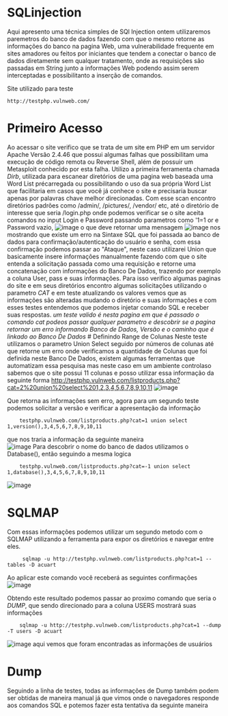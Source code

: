 # SQLinjection

Aqui apresento uma técnica simples de SQl Injection ontem utilizaremos paremetros do banco de dados fazendo com que o mesmo retorne as informações do banco na pagina Web, uma vulnerabilidade frequente em sites amadores ou feitos por iniciantes que tendem a conectar o banco de dados diretamente sem qualquer tratamento, onde as requisições são passadas em String junto a informações Web podendo assim serem interceptadas e possibilitanto a inserção de comandos.

Site utilizado para teste <br>

    http://testphp.vulnweb.com/

  # Primeiro Acesso
  Ao acessar o site verifico que se trata de um site em PHP em um servidor Apache Versão 2.4.46 que possui algumas falhas que possibilitam uma execução de código remota ou Reverse Shell, além de possuir um Metasploit conhecido por esta falha.
  Utilizo a primeira ferramenta chamada *Dirb*, utilizada para escanear diretórios de uma pagina web baseada uma Word List précarregada ou possibilitando o uso da sua própria Word List que facilitaria em casos que você já conhece o site e precisaria buscar apenas por palavras chave melhor direcionadas.
  Com esse scan encontro diretórios padrões como /admin/, /pictures/, /vendor/ etc, até o diretório de interesse que seria /login.php onde podemos verificar se o site aceita comandos no input Login e Password passando parametros como '1=1 or e Password vazio,
  ![image](https://github.com/user-attachments/assets/a3d6e2d0-550e-42c8-b9d7-1e0119144e94)
o que deve retornar uma mensagem 
![image](https://github.com/user-attachments/assets/54c91df2-4f9e-4e03-a86b-22112507b859)
nos mostrando que existe um erro na Sintaxe SQL que foi passada ao banco de dados para confirmação/autenticação do usuário e senha, com essa confirmação podemos passar ao "Ataque", neste caso utilizarei Union que basicamente insere informações manualmente fazendo com que o site entenda a solicitação passada como uma requisição e retorne uma concatenação com informações do Banco De Dados, trazendo por exemplo a coluna User, pass e suas informações.
    Para isso verifico algumas paginas do site e em seus diretórios encontro algumas solicitações utilizando o parametro *CAT* e em teste atualizando os valores vemos que as informações são alteradas mudando o diretório e suas informações e com esses testes entendemos que podemos injetar comando SQL e receber suas respostas.
    *um teste valido é nesta pagina em que é passado o comando cat podeos passar qualquer parametro e descobrir se a pagina retornar um erro informando Banco de Dados, Versão e o caminho que é linkado ao Banco De Dados*
    # Definindo Range de Colunas
    Neste teste utilizamos o parametro Union Select seguido por números de colunas até que retorne um erro onde verificamos a quantidade de Colunas que foi definida neste Banco De Dados, existem algumas ferramentas que automatizam essa pesquisa mas neste caso em um ambiente controlaso sabemos que o site possui 11 colunas e posso utilizar essa informação da seguinte forma
    http://testphp.vulnweb.com/listproducts.php?cat=2%20union%20select%201,2,3,4,5,6,7,8,9,10,11
![image](https://github.com/user-attachments/assets/5a42ff5e-f573-4fda-abf1-cb31a4fd95d2)

Que retorna as informações sem erro, agora para um segundo teste podemos solicitar a versão e verificar a apresentação da informação <br>

        testphp.vulnweb.com/listproducts.php?cat=1 union select 1,version(),3,4,5,6,7,8,9,10,11

que nos traria a informação da seguinte maneira<br>
    ![image](https://github.com/user-attachments/assets/7f501c8a-6a20-4771-862d-00567a65c4f9)
    Para descobrir o nome do banco de dados utilizamos o Database(), então seguindo a mesma logica<br>
    
        testphp.vulnweb.com/listproducts.php?cat=-1 union select 1,database(),3,4,5,6,7,8,9,10,11
        

![image](https://github.com/user-attachments/assets/0ef768a6-b53b-4d4d-8f58-ba100fdf5343)







 # SQLMAP
 Com essas informações podemos utilizar um segundo metodo com o SQLMAP utilizando a ferramenta para expor os diretórios e navegar entre eles.
 
         sqlmap -u http://testphp.vulnweb.com/listproducts.php?cat=1 --tables -D acuart
Ao aplicar este comando você receberá as seguintes confirmações
    ![image](https://github.com/user-attachments/assets/4c3493ef-53f4-49ee-b1c1-6c629f218491)

Obtendo este resultado podemos passar ao proximo comando que seria o *DUMP*, que sendo direcionado para a coluna USERS mostrará suas informações

        sqlmap -u http://testphp.vulnweb.com/listproducts.php?cat=1 --dump -T users -D acuart

![image](https://github.com/user-attachments/assets/b12b2a3c-5f04-4117-b835-50e264b7abbb)
aqui vemos que foram encontradas as informações de usuários

# Dump
Seguindo a linha de testes, todas as informações de Dump também podem ser obtidas de maneira manual já que vimos onde o navegadores responde aos comandos SQL
    e potemos fazer esta tentativa da seguinte maneira

